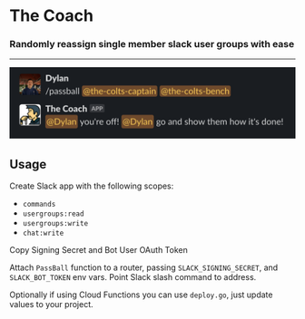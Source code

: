 # The Coach

### Randomly reassign single member slack user groups with ease

---

![](image.png)

## Usage

Create Slack app with the following scopes:
- `commands`
- `usergroups:read`
- `usergroups:write`
- `chat:write`

Copy Signing Secret and Bot User OAuth Token

Attach `PassBall` function to a router, passing `SLACK_SIGNING_SECRET`, and `SLACK_BOT_TOKEN` env vars.
Point Slack slash command to address.

Optionally if using Cloud Functions you can use `deploy.go`, just update values to your project.
